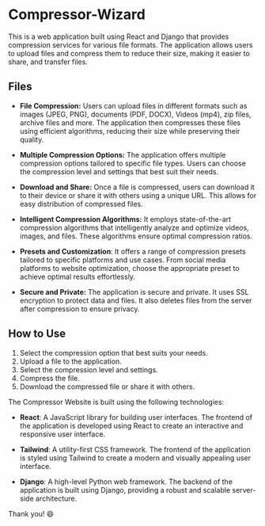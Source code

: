 # Compressor-Wizard

This is a web application built using React and Django that provides compression services for various file formats. The application allows users to upload files and compress them to reduce their size, making it easier to share, and transfer files.

## Files

- **File Compression:** Users can upload files in different formats such as images (JPEG, PNG), documents (PDF, DOCX), Videos (mp4), zip files, archive files and more. The application then compresses these files using efficient algorithms, reducing their size while preserving their quality.

- **Multiple Compression Options:** The application offers multiple compression options tailored to specific file types. Users can choose the compression level and settings that best suit their needs.

- **Download and Share:** Once a file is compressed, users can download it to their device or share it with others using a unique URL. This allows for easy distribution of compressed files.

- **Intelligent Compression Algorithms:** It employs state-of-the-art compression algorithms that intelligently analyze and optimize videos, images, and files. These algorithms ensure optimal compression ratios.

- **Presets and Customization**: It offers a range of compression presets tailored to specific platforms and use cases. From social media platforms to website optimization, choose the appropriate preset to achieve optimal results effortlessly.

- **Secure and Private:** The application is secure and private. It uses SSL encryption to protect data and files. It also deletes files from the server after compression to ensure privacy.

## How to Use

1. Select the compression option that best suits your needs.
2. Upload a file to the application.
3. Select the compression level and settings.
4. Compress the file.
5. Download the compressed file or share it with others.

The Compressor Website is built using the following technologies:

- **React**: A JavaScript library for building user interfaces. The frontend of the application is developed using React to create an interactive and responsive user interface.

- **Tailwind**: A utility-first CSS framework. The frontend of the application is styled using Tailwind to create a modern and visually appealing user interface.

- **Django**: A high-level Python web framework. The backend of the application is built using Django, providing a robust and scalable server-side architecture.

Thank you! :smile:
